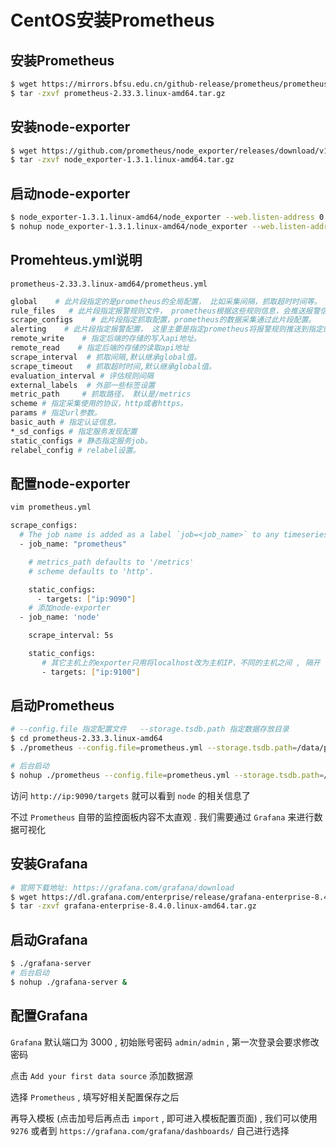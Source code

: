 # CentOS安装Prometheus

## 安装Prometheus

```bash
$ wget https://mirrors.bfsu.edu.cn/github-release/prometheus/prometheus/2.33.3%20_%202022-02-11/prometheus-2.33.3.linux-amd64.tar.gz
$ tar -zxvf prometheus-2.33.3.linux-amd64.tar.gz
```

## 安装node-exporter

```bash
$ wget https://github.com/prometheus/node_exporter/releases/download/v1.3.1/node_exporter-1.3.1.linux-amd64.tar.gz
$ tar -zxvf node_exporter-1.3.1.linux-amd64.tar.gz
```

## 启动node-exporter

```bash
$ node_exporter-1.3.1.linux-amd64/node_exporter --web.listen-address 0.0.0.0:9100
$ nohup node_exporter-1.3.1.linux-amd64/node_exporter --web.listen-address 0.0.0.0:9100 &
```

## Promehteus.yml说明

 `prometheus-2.33.3.linux-amd64/prometheus.yml`  

```bash
global    # 此片段指定的是prometheus的全局配置， 比如采集间隔，抓取超时时间等。
rule_files   # 此片段指定报警规则文件， prometheus根据这些规则信息，会推送报警信息到alertmanager中。
scrape_configs    # 此片段指定抓取配置，prometheus的数据采集通过此片段配置。
alerting    # 此片段指定报警配置， 这里主要是指定prometheus将报警规则推送到指定的alertmanager实例地址。
remote_write    # 指定后端的存储的写入api地址。
remote_read    # 指定后端的存储的读取api地址
scrape_interval  # 抓取间隔,默认继承global值。
scrape_timeout   # 抓取超时时间,默认继承global值。
evaluation_interval # 评估规则间隔
external_labels  # 外部一些标签设置
metric_path     # 抓取路径， 默认是/metrics
scheme # 指定采集使用的协议，http或者https。
params # 指定url参数。
basic_auth # 指定认证信息。
*_sd_configs # 指定服务发现配置
static_configs # 静态指定服务job。
relabel_config # relabel设置。
```

## 配置node-exporter

```bash
vim prometheus.yml

scrape_configs:
  # The job name is added as a label `job=<job_name>` to any timeseries scraped from this config.
  - job_name: "prometheus"

    # metrics_path defaults to '/metrics'
    # scheme defaults to 'http'.

    static_configs:
      - targets: ["ip:9090"]
	# 添加node-exporter
  - job_name: 'node'

    scrape_interval: 5s

    static_configs:
       # 其它主机上的exporter只用将localhost改为主机IP，不同的主机之间 , 隔开
       - targets: ["ip:9100"] 
```

## 启动Prometheus

```bash
# --config.file 指定配置文件   --storage.tsdb.path 指定数据存放目录
$ cd prometheus-2.33.3.linux-amd64
$ ./prometheus --config.file=prometheus.yml --storage.tsdb.path=/data/prometheus

# 后台启动
$ nohup ./prometheus --config.file=prometheus.yml --storage.tsdb.path=/data/prometheus &
```

访问 `http://ip:9090/targets` 就可以看到 `node` 的相关信息了

不过 `Prometheus` 自带的监控面板内容不太直观 . 我们需要通过 `Grafana` 来进行数据可视化

## 安装Grafana

```bash
# 官网下载地址: https://grafana.com/grafana/download
$ wget https://dl.grafana.com/enterprise/release/grafana-enterprise-8.4.0.linux-amd64.tar.gz
$ tar -zxvf grafana-enterprise-8.4.0.linux-amd64.tar.gz
```

## 启动Grafana

```bash
$ ./grafana-server
# 后台启动
$ nohup ./grafana-server &
```

## 配置Grafana

`Grafana` 默认端口为 3000 , 初始账号密码 `admin/admin` , 第一次登录会要求修改密码

点击 `Add your first data source` 添加数据源

选择 `Prometheus` , 填写好相关配置保存之后 

再导入模板 (点击加号后再点击 `import` , 即可进入模板配置页面) , 我们可以使用 `9276` 或者到 `https://grafana.com/grafana/dashboards/` 自己进行选择



